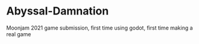# Abyssal-Damnation
Moonjam 2021 game submission, first time using godot, first time making a real game
